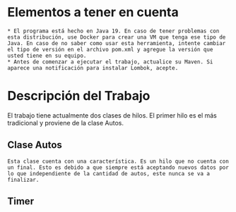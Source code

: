 # Elementos a tener en cuenta
    * El programa está hecho en Java 19. En caso de tener problemas con esta distribución, use Docker para crear una VM que tenga ese tipo de Java. En caso de no saber como usar esta herramienta, intente cambiar el tipo de versión en el archivo pom.xml y agregue la versión que usted tiene en su equipo.
    * Antes de comenzar a ejecutar el trabajo, actualice su Maven. Si aparece una notificación para instalar Lombok, acepte.
# Descripción del Trabajo
El trabajo tiene actualmente dos clases de hilos. El primer hilo es el más tradicional y proviene de la clase Autos.

## Clase Autos
    Esta clase cuenta con una característica. Es un hilo que no cuenta con un final. Esto es debido a que siempre está aceptando nuevos datos por lo que independiente de la cantidad de autos, este nunca se va a finalizar.



## Timer